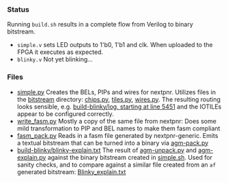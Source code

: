 ### Status
Running `build.sh` results in a complete flow from Verilog to binary bitstream.  

* `simple.v` sets LED outputs to 1'b0, 1'b1 and clk.  When uploaded to the FPGA it executes as expected.
* `blinky.v` Not yet blinking... 

### Files
* [simple.py](simple.py) Creates the BELs, PIPs and wires for nextpnr.  Utilizes files in the [bitstream](../bitstream) directory: [chips.py](../bitstream/chips.py), [tiles.py](../bitstream/tiles.py), [wires.py](../bitstream/wires.py).  The resulting routing looks sensible, e.g. [build-blinky/log, starting at line 5451](build-blinky/log#L5451) and the IOTILEs appear to be configured correctly.
* [write_fasm.py](write_fasm.py) Mostly a copy of the same file from nextpnr: Does some mild transformation to PIP and BEL names to make them fasm compliant
* [fasm_pack.py](fasm_pack.py) Reads in a fasm file generated by nextpnr-generic.  Emits a textual bitstream that can be turned into a binary via [agm-pack.py](../bitstream/agm-pack.py)
* [build-blinky/blinky-explain.txt](build-blinky/blinky-explain.txt) The result of [agm-unpack.py](../bitstream/agm-unpack.py) and [agm-explain.py](../bitstream/agm-explain.py) against the binary bitstream created in [simple.sh](simple.sh).  Used for sanity checks, and to compare against a similar file created from an `af` generated bitstream: [Blinky_explain.txt](../examples/blinky/output/Blinky_explain.txt)
